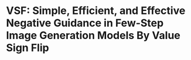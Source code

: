 # VSF: Simple, Efficient, and Effective Negative Guidance in Few-Step Image Generation Models By Value Sign Flip
